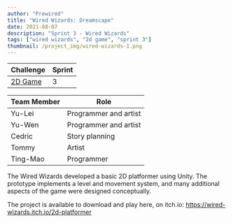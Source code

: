 ```yaml
---
author: "Prewired"
title: "Wired Wizards: Dreamscape"
date: 2021-08-07
description: "Sprint 3 - Wired Wizards"
tags: ["wired wizards", "2d game", "sprint 3"]
thumbnail: /project_img/wired-wizards-1.png
---
```


Challenge | Sprint
--- | ---
[2D Game](https://plusplus.prewired.org/challenges/build-a-2d-platformer/) | 3

Team Member | Role
--- | ---
Yu-Lei | Programmer and artist
Yu-Wen | Programmer and artist
Cedric | Story planning
Tommy | Artist
Ting-Mao | Programmer

The Wired Wizards developed a basic 2D platformer using Unity. The prototype implements a level and movement system, and many additional aspects of the game were designed conceptually.

The project is available to download and play here, on itch.io: https://wired-wizards.itch.io/2d-platformer